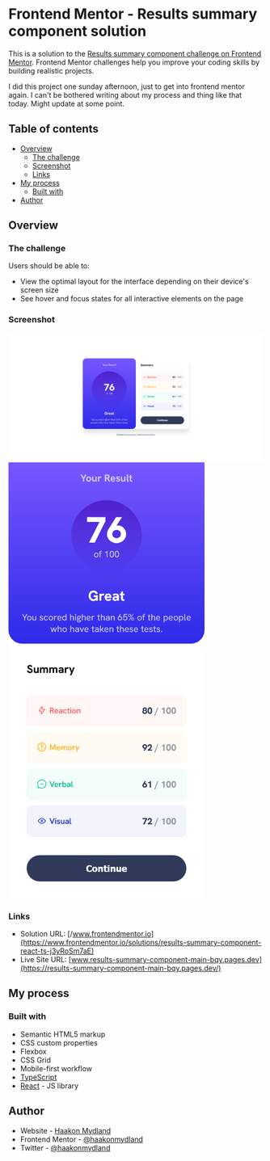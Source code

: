 # Frontend Mentor - Results summary component solution

This is a solution to the [Results summary component challenge on Frontend Mentor](https://www.frontendmentor.io/challenges/results-summary-component-CE_K6s0maV). Frontend Mentor challenges help you improve your coding skills by building realistic projects.

I did this project one sunday afternoon, just to get into frontend mentor again. I can't be bothered writing about my process and thing like that today. Might update at some point.

## Table of contents

- [Overview](#overview)
  - [The challenge](#the-challenge)
  - [Screenshot](#screenshot)
  - [Links](#links)
- [My process](#my-process)
  - [Built with](#built-with)
- [Author](#author)

## Overview

### The challenge

Users should be able to:

- View the optimal layout for the interface depending on their device's screen size
- See hover and focus states for all interactive elements on the page

### Screenshot

![](./Screenshots/Results-summary-component-desktop.png)
![](./Screenshots/Results-summary-component-mobile.png)

### Links

- Solution URL: [/www.frontendmentor.io](https://www.frontendmentor.io/solutions/results-summary-component-react-ts-j3yRoSm7aE)
- Live Site URL: [www.results-summary-component-main-bqy.pages.dev](https://results-summary-component-main-bqy.pages.dev/)

## My process

### Built with

- Semantic HTML5 markup
- CSS custom properties
- Flexbox
- CSS Grid
- Mobile-first workflow
- [TypeScript](https://www.typescriptlang.org/)
- [React](https://reactjs.org/) - JS library

## Author

- Website - [Haakon Mydland](https://www.haakonmydland.com/home)
- Frontend Mentor - [@haakonmydland](https://www.frontendmentor.io/profile/haakonmydland)
- Twitter - [@haakonmydland](https://www.twitter.com/haakonmydland)
